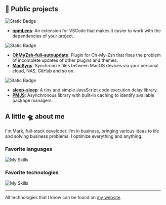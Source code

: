 ## 🫧 Public projects

![Static Badge](https://img.shields.io/badge/VSCode_extensions-%23007acc?style=for-the-badge&logo=visualstudiocode)

- **[npmLens](https://github.com/Pilaton/vscode-npm-lens-support)**: An extension for VSCode that makes it easier to work with the dependencies of your project.

![Static Badge](https://img.shields.io/badge/Shell%20scripts%20and%20plugins-%23282e35?style=for-the-badge&logo=gnubash&logoColor=%234aa324)

- **[OhMyZsh-full-autoupdate](https://github.com/Pilaton/OhMyZsh-full-autoupdate)**: Plugin for Oh-My-Zsh that fixes the problem of incomplete updates of other plugins and themes.
- **[MacSync](https://github.com/Pilaton/MacSync)**: Synchronize files between MacOS devices via your personal cloud, NAS, GitHub and so on.

![Static Badge](https://img.shields.io/badge/NPM%20packages-%23c53635?style=for-the-badge&logo=npm&logoColor=white)

- **[sleep-sleep](https://github.com/Pilaton/sleep-sleep)**: A tiny and simple JavaScript code execution delay library.
- **[PMJS](https://github.com/Pilaton/pmjs)**: Asynchronous library with built-in caching to identify available package managers.

## A little 🛸 about me

I'm Mark, full-stack developer.
I'm in business, bringing various ideas to life and solving business problems. I optimize everything and anything.

### Favorite languages

![My Skills](https://skillicons.dev/icons?i=ts,js,go)

### Favorite technologies

![My Skills](https://skillicons.dev/icons?i=react,vuejs,deno,nodejs,vite,tailwind)

---

All technologies that I know can be found on [my website](https://pilaton.com).
